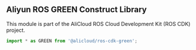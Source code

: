 ## Aliyun ROS GREEN Construct Library

This module is part of the AliCloud ROS Cloud Development Kit (ROS CDK) project.

```python
import * as GREEN from '@alicloud/ros-cdk-green';
```
